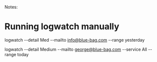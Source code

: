 Notes:

# Running logwatch manually
logwatch --detail Med --mailto info@blue-bag.com  --range yesterday

logwatch --detail Medium --mailto george@blue-bag.com --service All --range today